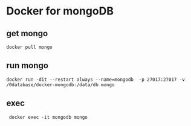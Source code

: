 # Docker for mongoDB

## get mongo
```
docker pull mongo
```
## run mongo
```
docker run -dit --restart always --name=mongodb  -p 27017:27017 -v /0database/docker-mongodb:/data/db mongo
```
## exec
```
 docker exec -it mongodb mongo
```
